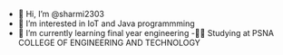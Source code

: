 - 👋 Hi, I’m @sharmi2303
- 👀 I’m interested in IoT and Java programmming
- 🌱 I’m currently learning final year engineering
-🧑‍🎓 Studying at PSNA COLLEGE OF ENGINEERING AND TECHNOLOGY

<!---
sharmi2303/sharmi2303 is a ✨ special ✨ repository because its `README.md` (this file) appears on your GitHub profile.
You can click the Preview link to take a look at your changes.
--->
